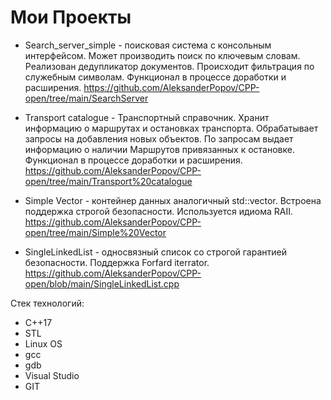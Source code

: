 # Мои Проекты 

* Search_server_simple - поисковая система с консольным интерфейсом. Может производить поиск по ключевым словам. Реализован дедупликатор документов. Происходит фильтрация по служебным символам. Функционал в процессе доработки и расширения.
https://github.com/AleksanderPopov/CPP-open/tree/main/SearchServer

* Transport catalogue - Транспортный справочник. Хранит информацию о маршрутах и остановках транспорта. Обрабатывает запросы на добавления новых объектов. По запросам выдает информацию о наличии Маршрутов привязанных к остановке. Функционал в процессе доработки и расширения.
https://github.com/AleksanderPopov/CPP-open/tree/main/Transport%20catalogue

* Simple Vector - контейнер данных аналогичный std::vector. Встроена поддержка строгой безопасности. Используется идиома RAII.
https://github.com/AleksanderPopov/CPP-open/tree/main/Simple%20Vector

* SingleLinkedList - односвязный список со строгой гарантией безопасности. Поддержка Forfard iterrator.
https://github.com/AleksanderPopov/CPP-open/blob/main/SingleLinkedList.cpp

Стек технологий:
 * С++17
 * STL
 * Linux OS
 * gcc
 * gdb
 * Visual Studio
 * GIT
 

